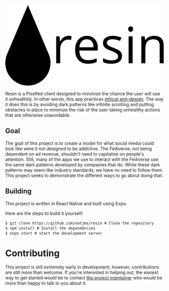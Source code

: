 ![Resin wordmark logo](assets/logo/logo-wordmark.png)

Resin is a Pixelfed client designed to minimize the chance the user will use it
unhealthily. In other words, this app practices
[ethical anti-design](https://njms.ca/posts/ethical-anti-design.html). The way
it does this is by avoiding dark patterns like infinite scrolling and
putting obstacles in place to minimize the risk of the user taking unhealthy
actions that are otherwise unavoidable.

## Goal

The goal of this project is to create a model for what social media could look
like were it not designed to be addictive. The Fediverse, not being dependent
on ad revenue, shouldn't need to capitalize on people's attention. Still, many
of the apps we use to interact with the Fediverse use the same dark patterns 
developed by companies that do. While these dark patterns may seem like industry
standards, we have no need to follow them. This project seeks to demonstrate
the different ways to go about doing that.

## Building

This project is written in React Native and built using Expo.

Here are the steps to build it yourself:

```
$ git clone https://github.com/natjms/resin # Clone the repository
$ npm install # Install the dependencies
$ expo start # start the development server
```

# Contributing

This project is still extremely early in development; however, contributions
are still more than welcome. If you're interested in helping out, the easiest
way to get started would be to contact 
[the project maintainer](https://social.njms.ca/nat) who would be more than
happy to talk to you about it.